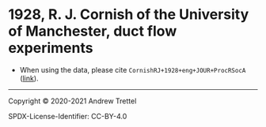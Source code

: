 # 1928, R. J. Cornish of the University of Manchester, duct flow experiments

- When using the data, please cite `CornishRJ+1928+eng+JOUR+ProcRSocA`
  ([link](https://doi.org/10.1098/rspa.1928.0175)).

-------------------------------------------------------------------------------

Copyright © 2020-2021 Andrew Trettel

SPDX-License-Identifier: CC-BY-4.0
